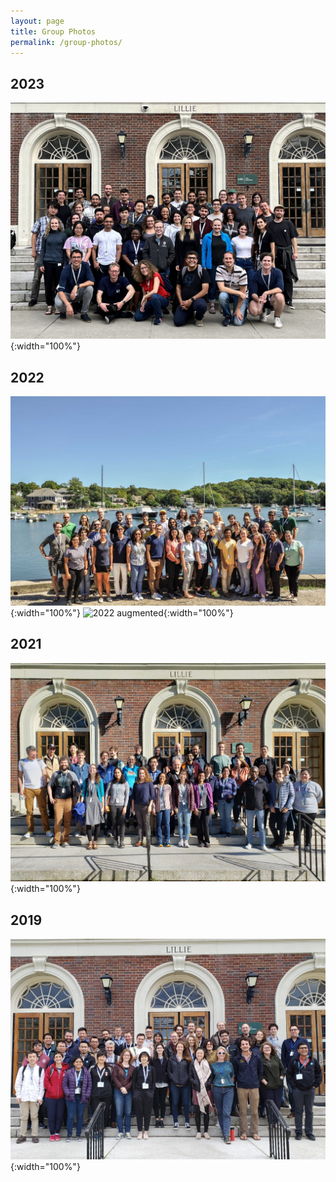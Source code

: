 ```yaml
---
layout: page
title: Group Photos
permalink: /group-photos/
---
```


## 2023
![2023 group](/assets/img/groups/group-2023.jpeg){:width="100%"}

## 2022
![2022 group](/assets/img/groups/group-2022.jpeg){:width="100%"}
![2022 augmented](/assets/img/groups/group_augmented.jpg){:width="100%"}

## 2021
![2021 group](/assets/img/groups/group-2021.jpeg){:width="100%"}

## 2019
![2019 group](/assets/img/groups/group-2019.jpeg){:width="100%"}